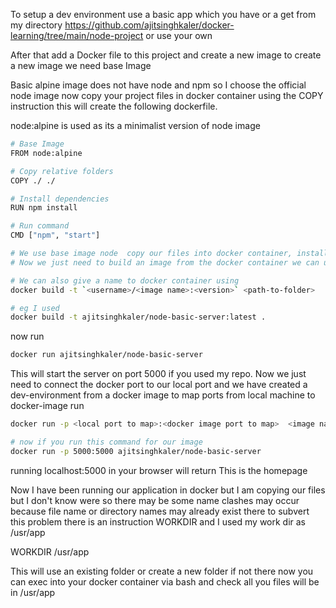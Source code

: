 To setup a dev environment use a basic app which you have or a get from my directory https://github.com/ajitsinghkaler/docker-learning/tree/main/node-project or use your own

After that add a Docker file to this project and  create a new image to create a new image we need base Image

Basic alpine image does not have node and npm so I choose the official node image now copy your project files in docker container using the COPY instruction
this will create the following dockerfile.

node:alpine is used as its  a minimalist version of node image

```bash
# Base Image
FROM node:alpine

# Copy relative folders
COPY ./ ./

# Install dependencies
RUN npm install

# Run command
CMD ["npm", "start"]

# We use base image node  copy our files into docker container, install dependencies the start our node server. 
# Now we just need to build an image from the docker container we can use docker build .

# We can also give a name to docker container using
docker build -t `<username>/<image name>:<version>` <path-to-folder>

# eg I used
docker build -t ajitsinghkaler/node-basic-server:latest .

```

now run 
```bash
docker run ajitsinghkaler/node-basic-server
```
This will start the server on port 5000 if you used my repo. Now we just need to connect the docker port to our local port and we have created a dev-environment from a docker image to map ports from local machine to docker-image run
```bash
docker run -p <local port to map>:<docker image port to map>  <image name/image id>

# now if you run this command for our image 
docker run -p 5000:5000 ajitsinghkaler/node-basic-server
```

running localhost:5000 in your browser will return 
This is the homepage

Now I have been running our application in docker but I am copying our files but I don't know were so there may be some name clashes may occur because file name or directory names may already exist there to subvert this problem there is an instruction WORKDIR and I used my work dir as /usr/app

WORKDIR /usr/app

This will use an existing folder or create a new folder if not there now you can exec into your docker container via bash and check all you files will be in /usr/app
